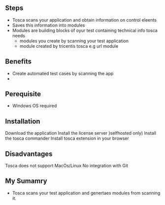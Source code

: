 ## Steps
- Tosca scans your application and obtain information on control eleents
- Saves this information into modules
- Modules are building blocks of oyur test containing technical info tosca needs 
  - modules you create by scanning your test application
  - module created by tricentis tosca e.g url module


## Benefits
- Create automated test cases by scanning the app
- 


## Perequisite
- Windows OS required

## Installation
Download the application
Install the license server )selfhosted only)
Install the tosca commander 
Install tosca extension in your browser

## Disadvantages
Tosca does not support MacOs/Linux
No integration with Git

## My Sumamry

- Tosca scans your test application and genertaes modules from scanning it. 
